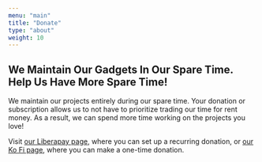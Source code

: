 ```yaml
---
menu: "main"
title: "Donate"
type: "about"
weight: 10
---
```


## We Maintain Our Gadgets In Our Spare Time. Help Us Have More Spare Time!

We maintain our projects entirely during our spare time. Your donation or subscription allows us to not have to prioritize trading our time for rent money. As a result, we can spend more time working on the projects you love!

Visit [our Liberapay page](https://liberapay.com/Dreamwalker-Collective/donate), where you can set up a recurring donation, or [our Ko Fi page](https://ko-fi.com/dreamwalker_collective), where you can make a one-time donation.
